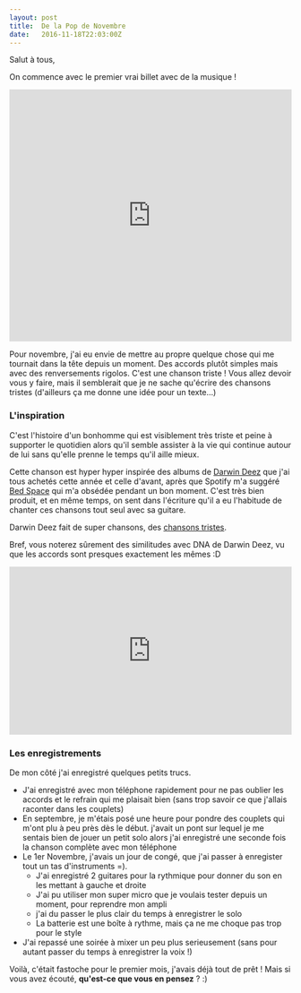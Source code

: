 ```yaml
---
layout: post
title:  De la Pop de Novembre
date:   2016-11-18T22:03:00Z
---
```


Salut à tous,

On commence avec le premier vrai billet avec de la musique !

<iframe width="100%" height="450" scrolling="no" frameborder="no" src="https://w.soundcloud.com/player/?url=https%3A//api.soundcloud.com/playlists/276400878&amp;auto_play=false&amp;hide_related=false&amp;show_comments=true&amp;show_user=true&amp;show_reposts=false&amp;visual=true"></iframe>

Pour novembre, j'ai eu envie de mettre au propre quelque chose qui me tournait
dans la tête depuis un moment. Des accords plutôt simples mais avec
des renversements rigolos. C'est une chanson triste ! Vous allez devoir vous 
y faire, mais il semblerait que je ne sache qu'écrire des chansons tristes
(d'ailleurs ça me donne une idée pour un texte…)

### L'inspiration

C'est l'histoire d'un bonhomme qui est visiblement très triste et peine à supporter
le quotidien alors qu'il semble assister à la vie qui continue autour de lui sans
qu'elle prenne le temps qu'il aille mieux.

Cette chanson est hyper hyper inspirée des albums de [Darwin Deez](http://darwindeez.com/)
que j'ai tous achetés cette année et celle d'avant, après que Spotify m'a suggéré [Bed Space](https://soundcloud.com/luckynumbermusic/darwin-deez-bed-space)
qui m'a obsédée pendant un bon moment. C'est très bien produit, et en même temps, on sent dans
l'écriture qu'il a eu l'habitude de chanter ces chansons tout seul avec sa guitare.

Darwin Deez fait de super chansons, des [chansons tristes](https://soundcloud.com/darwin-deez/chelseas-hotel).

Bref, vous noterez sûrement des similitudes avec DNA de Darwin Deez, vu que les accords
sont presques exactement les mêmes :D

<iframe width="100%" height="300" src="https://www.youtube.com/embed/LR_fNB1I4uU" frameborder="0" allowfullscreen></iframe>
<br/>

### Les enregistrements

De mon côté j'ai enregistré quelques petits trucs.

+ J'ai enregistré avec mon téléphone rapidement pour ne pas oublier les accords et
  le refrain qui me plaisait bien (sans trop savoir ce que j'allais raconter dans les couplets)
+ En septembre, je m'étais posé une heure pour pondre des couplets qui m'ont plu à peu près dès le début.
  j'avait un pont sur lequel je me sentais bien de jouer un petit solo alors j'ai enregistré une seconde
  fois la chanson complète avec mon téléphone
+ Le 1er Novembre, j'avais un jour de congé, que j'ai passer à enregister tout un tas d'instruments =).
  - J'ai enregistré 2 guitares pour la rythmique pour donner du son en les mettant à gauche et droite
  - J'ai pu utiliser mon super micro que je voulais tester depuis un moment, pour reprendre mon ampli
  - j'ai du passer le plus clair du temps à enregistrer le solo
  - La batterie est une boîte à rythme, mais ça ne me choque pas trop pour le style
+ J'ai repassé une soirée à mixer un peu plus serieusement (sans pour autant passer du temps à enregistrer la voix !)


Voilà, c'était fastoche pour le premier mois, j'avais déjà tout de prêt !
Mais si vous avez écouté, **qu'est-ce que vous en pensez** ? :)
